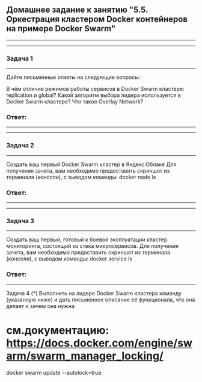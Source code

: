 ## Домашнее задание к занятию "5.5. Оркестрация кластером Docker контейнеров на примере Docker Swarm"
---

---
### Задача 1
---
Дайте письменные ответы на следующие вопросы:

В чём отличие режимов работы сервисов в Docker Swarm кластере: replication и global?
Какой алгоритм выбора лидера используется в Docker Swarm кластере?
Что такое Overlay Network?

### Ответ:
---



---
### Задача 2
---
Создать ваш первый Docker Swarm кластер в Яндекс.Облаке
Для получения зачета, вам необходимо предоставить скриншот из терминала (консоли), с выводом команды:
docker node ls


### Ответ:
---

---

###  Задача 3
---
Создать ваш первый, готовый к боевой эксплуатации кластер мониторинга, состоящий из стека микросервисов.
Для получения зачета, вам необходимо предоставить скриншот из терминала (консоли), с выводом команды:
docker service ls


### Ответ:
---


Задача 4 (*)
Выполнить на лидере Docker Swarm кластера команду (указанную ниже) и дать письменное описание её функционала, что она делает и зачем она нужна:

# см.документацию: https://docs.docker.com/engine/swarm/swarm_manager_locking/
docker swarm update --autolock=true